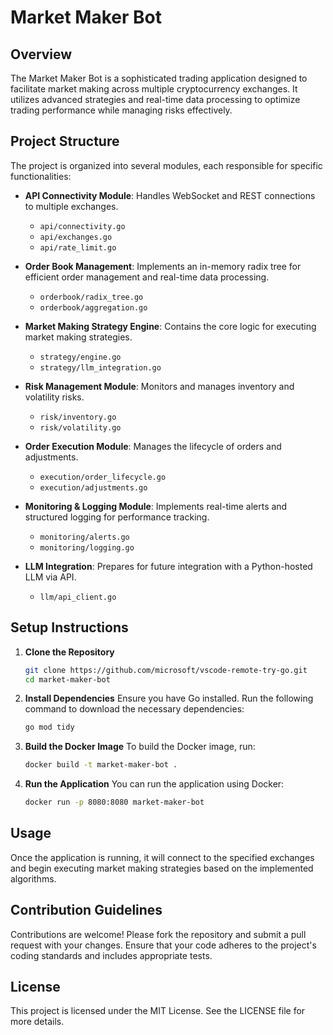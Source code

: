 # Market Maker Bot

## Overview
The Market Maker Bot is a sophisticated trading application designed to facilitate market making across multiple cryptocurrency exchanges. It utilizes advanced strategies and real-time data processing to optimize trading performance while managing risks effectively.

## Project Structure
The project is organized into several modules, each responsible for specific functionalities:

- **API Connectivity Module**: Handles WebSocket and REST connections to multiple exchanges.
  - `api/connectivity.go`
  - `api/exchanges.go`
  - `api/rate_limit.go`

- **Order Book Management**: Implements an in-memory radix tree for efficient order management and real-time data processing.
  - `orderbook/radix_tree.go`
  - `orderbook/aggregation.go`

- **Market Making Strategy Engine**: Contains the core logic for executing market making strategies.
  - `strategy/engine.go`
  - `strategy/llm_integration.go`

- **Risk Management Module**: Monitors and manages inventory and volatility risks.
  - `risk/inventory.go`
  - `risk/volatility.go`

- **Order Execution Module**: Manages the lifecycle of orders and adjustments.
  - `execution/order_lifecycle.go`
  - `execution/adjustments.go`

- **Monitoring & Logging Module**: Implements real-time alerts and structured logging for performance tracking.
  - `monitoring/alerts.go`
  - `monitoring/logging.go`

- **LLM Integration**: Prepares for future integration with a Python-hosted LLM via API.
  - `llm/api_client.go`

## Setup Instructions
1. **Clone the Repository**
   ```bash
   git clone https://github.com/microsoft/vscode-remote-try-go.git
   cd market-maker-bot
   ```

2. **Install Dependencies**
   Ensure you have Go installed. Run the following command to download the necessary dependencies:
   ```bash
   go mod tidy
   ```

3. **Build the Docker Image**
   To build the Docker image, run:
   ```bash
   docker build -t market-maker-bot .
   ```

4. **Run the Application**
   You can run the application using Docker:
   ```bash
   docker run -p 8080:8080 market-maker-bot
   ```

## Usage
Once the application is running, it will connect to the specified exchanges and begin executing market making strategies based on the implemented algorithms.

## Contribution Guidelines
Contributions are welcome! Please fork the repository and submit a pull request with your changes. Ensure that your code adheres to the project's coding standards and includes appropriate tests.

## License
This project is licensed under the MIT License. See the LICENSE file for more details.